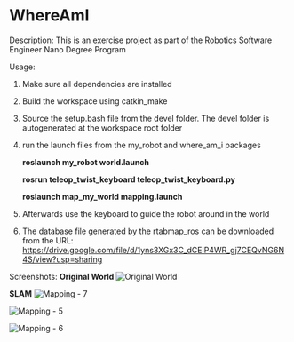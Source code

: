 # WhereAmI

Description: This is an exercise project as part of the Robotics Software Engineer Nano Degree Program

Usage:

1) Make sure all dependencies are installed

2) Build the workspace using catkin_make

3) Source the setup.bash file from the devel folder. The devel folder is autogenerated at the workspace root folder

4) run the launch files from the my_robot and where_am_i packages

	**roslaunch my_robot world.launch**
	
	**rosrun teleop_twist_keyboard teleop_twist_keyboard.py**
 
	**roslaunch map_my_world mapping.launch**

6) Afterwards use the keyboard to guide the robot around in the world

7) The database file generated by the rtabmap_ros can be downloaded from the URL: https://drive.google.com/file/d/1yns3XGx3C_dCElP4WR_gj7CEQvNG6N4S/view?usp=sharing




Screenshots:
**Original World**
![Original World](https://user-images.githubusercontent.com/23505408/128089798-d6df1a6d-04e0-4a48-b5da-2bf695c51aea.png)

**SLAM**
![Mapping - 7](https://user-images.githubusercontent.com/23505408/128421857-539e1721-78a5-4996-9d86-170bab0bad31.png)

![Mapping - 5](https://user-images.githubusercontent.com/23505408/128419899-2d451546-6530-4978-9c17-0a2a8ae9375e.png)

![Mapping - 6](https://user-images.githubusercontent.com/23505408/128419898-702ff695-1f0e-42d4-a1e8-ebf1e68d7277.png)




